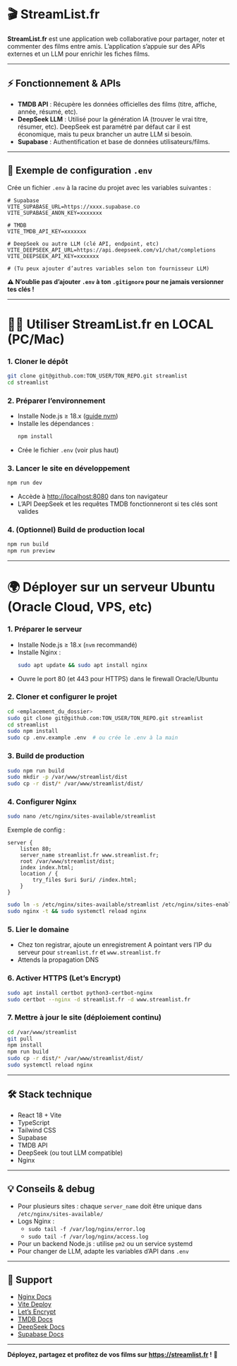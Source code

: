 # 🎬 StreamList.fr

**StreamList.fr** est une application web collaborative pour partager, noter et commenter des films entre amis. L’application s’appuie sur des APIs externes et un LLM pour enrichir les fiches films.

---

## ⚡ Fonctionnement & APIs

- **TMDB API** : Récupère les données officielles des films (titre, affiche, année, résumé, etc).
- **DeepSeek LLM** : Utilisé pour la génération IA (trouver le vrai titre, résumer, etc). DeepSeek est paramétré par défaut car il est économique, mais tu peux brancher un autre LLM si besoin.
- **Supabase** : Authentification et base de données utilisateurs/films.

---

## 🔑 Exemple de configuration `.env`

Crée un fichier `.env` à la racine du projet avec les variables suivantes :
```env
# Supabase
VITE_SUPABASE_URL=https://xxxx.supabase.co
VITE_SUPABASE_ANON_KEY=xxxxxxx

# TMDB
VITE_TMDB_API_KEY=xxxxxxx

# DeepSeek ou autre LLM (clé API, endpoint, etc)
VITE_DEEPSEEK_API_URL=https://api.deepseek.com/v1/chat/completions
VITE_DEEPSEEK_API_KEY=xxxxxxx

# (Tu peux ajouter d’autres variables selon ton fournisseur LLM)
```
**⚠️ N’oublie pas d’ajouter `.env` à ton `.gitignore` pour ne jamais versionner tes clés !**

---

# 👨‍💻 Utiliser StreamList.fr en LOCAL (PC/Mac)

### 1. Cloner le dépôt
```bash
git clone git@github.com:TON_USER/TON_REPO.git streamlist
cd streamlist
```

### 2. Préparer l’environnement
- Installe Node.js ≥ 18.x ([guide nvm](https://github.com/nvm-sh/nvm#installing-and-updating))
- Installe les dépendances :
  ```bash
  npm install
  ```
- Crée le fichier `.env` (voir plus haut)

### 3. Lancer le site en développement
```bash
npm run dev
```
- Accède à [http://localhost:8080](http://localhost:8080) dans ton navigateur
- L’API DeepSeek et les requêtes TMDB fonctionneront si tes clés sont valides

### 4. (Optionnel) Build de production local
```bash
npm run build
npm run preview
```

---

# 🌍 Déployer sur un serveur Ubuntu (Oracle Cloud, VPS, etc)

### 1. Préparer le serveur
- Installe Node.js ≥ 18.x (`nvm` recommandé)
- Installe Nginx :
  ```bash
  sudo apt update && sudo apt install nginx
  ```
- Ouvre le port 80 (et 443 pour HTTPS) dans le firewall Oracle/Ubuntu

### 2. Cloner et configurer le projet
```bash
cd <emplacement_du_dossier>
sudo git clone git@github.com:TON_USER/TON_REPO.git streamlist
cd streamlist
sudo npm install
sudo cp .env.example .env  # ou crée le .env à la main
```

### 3. Build de production
```bash
sudo npm run build
sudo mkdir -p /var/www/streamlist/dist
sudo cp -r dist/* /var/www/streamlist/dist/
```

### 4. Configurer Nginx
```bash
sudo nano /etc/nginx/sites-available/streamlist
```
Exemple de config :
```nginx
server {
    listen 80;
    server_name streamlist.fr www.streamlist.fr;
    root /var/www/streamlist/dist;
    index index.html;
    location / {
        try_files $uri $uri/ /index.html;
    }
}
```
```bash
sudo ln -s /etc/nginx/sites-available/streamlist /etc/nginx/sites-enabled/
sudo nginx -t && sudo systemctl reload nginx
```

### 5. Lier le domaine
- Chez ton registrar, ajoute un enregistrement A pointant vers l’IP du serveur pour `streamlist.fr` et `www.streamlist.fr`
- Attends la propagation DNS

### 6. Activer HTTPS (Let’s Encrypt)
```bash
sudo apt install certbot python3-certbot-nginx
sudo certbot --nginx -d streamlist.fr -d www.streamlist.fr
```

### 7. Mettre à jour le site (déploiement continu)
```bash
cd /var/www/streamlist
git pull
npm install
npm run build
sudo cp -r dist/* /var/www/streamlist/dist/
sudo systemctl reload nginx
```

---

## 🛠️ Stack technique
- React 18 + Vite
- TypeScript
- Tailwind CSS
- Supabase
- TMDB API
- DeepSeek (ou tout LLM compatible)
- Nginx

---

## 💡 Conseils & debug
- Pour plusieurs sites : chaque `server_name` doit être unique dans `/etc/nginx/sites-available/`
- Logs Nginx :
  - `sudo tail -f /var/log/nginx/error.log`
  - `sudo tail -f /var/log/nginx/access.log`
- Pour un backend Node.js : utilise `pm2` ou un service systemd
- Pour changer de LLM, adapte les variables d’API dans `.env`

---

## 🤝 Support
- [Nginx Docs](https://nginx.org/en/docs/)
- [Vite Deploy](https://vitejs.dev/guide/static-deploy.html)
- [Let’s Encrypt](https://letsencrypt.org/getting-started/)
- [TMDB Docs](https://developer.themoviedb.org/docs)
- [DeepSeek Docs](https://platform.deepseek.com/docs)
- [Supabase Docs](https://supabase.com/docs)

---

**Déployez, partagez et profitez de vos films sur https://streamlist.fr !** 🍿
